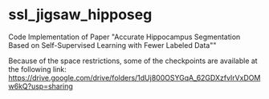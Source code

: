 # ssl_jigsaw_hipposeg
Code Implementation of Paper "Accurate Hippocampus Segmentation Based on Self-Supervised Learning with Fewer Labeled Data""

Because of the space restrictions, some of the checkpoints are available at the following link: https://drive.google.com/drive/folders/1dUj800OSYGqA_62GDXzfvIrVxDOMw6kQ?usp=sharing
